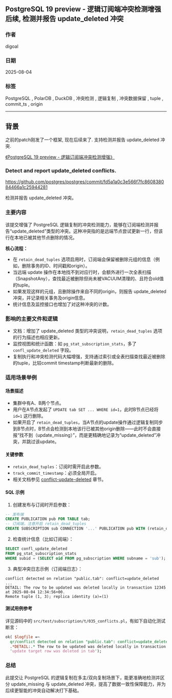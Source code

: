 ## PostgreSQL 19 preview - 逻辑订阅端冲突检测增强后续, 检测并报告 update_deleted 冲突         
                                      
### 作者                                      
digoal                                      
                                      
### 日期                                      
2025-08-04                                      
                                      
### 标签                                      
PostgreSQL , PolarDB , DuckDB , 冲突检测 , 逻辑复制 , 冲突数据保留 , tuple , commit_ts , origin       
                                      
----                                      
                                      
## 背景     
之前的patch刚发了一个框架, 现在后续来了. 支持检测并报告 update_deleted 冲突.  
  
[《PostgreSQL 19 preview - 逻辑订阅端冲突检测增强》](../202507/20250723_05.md)    
  
### Detect and report update_deleted conflicts.    
https://github.com/postgres/postgres/commit/fd5a1a0c3e566f7fc860838084466a1c25944281  
  
检测并报告 update_deleted 冲突。  
  
### 主要内容  
  
该提交增强了 PostgreSQL 逻辑复制的冲突检测能力，能够在订阅端检测并报告“update_deleted”类型的冲突。这种冲突指的是远端节点尝试更新一行，但该行在本地已被其他节点删除的情况。  
  
**核心流程：**  
- 在 `retain_dead_tuples` 选项启用时，订阅端会保留被删除元组的信息（例如，删除事务的ID、时间戳和origin）。  
- 当远端 update 操作在本地找不到对应行时，会额外进行一次全表扫描（SnapshotAny），查找最近被删除但尚未被VACUUM清理的、且符合old值的tuple。  
- 如果发现这样的元组，且删除操作来自不同的origin，则报告 update_deleted 冲突，并记录相关事务及origin信息。  
- 统计信息及监控接口也增加了对这种冲突的计数。  
  
### 影响的主要文件和逻辑  
- 文档：增加了 update_deleted 类型的冲突说明，`retain_dead_tuples` 选项的行为描述也相应更新。  
- 监控视图和统计函数：如 `pg_stat_subscription_stats`，多了 `confl_update_deleted` 字段。  
- 复制执行和冲突检测代码大幅增强，支持通过索引或全表扫描查找最近被删除的tuple，比较commit timestamp判断最新的删除。  
  
### 适用场景举例  
  
#### 场景描述  
- 集群中有A、B两个节点。  
- 用户在A节点发起了 `UPDATE tab SET ... WHERE id=1`，此时B节点已经将 `id=1` 这行删除。  
- 如果开启了 `retain_dead_tuples`，当A节点的update操作通过逻辑复制同步到B节点时，B节点会检测到本地该行已被其他origin删除——此时不会直接报“找不到（update_missing）”，而是更精确地记录为“update_deleted”冲突，并跳过该update。  
  
#### 关键参数  
- `retain_dead_tuples`：订阅时需开启此参数。  
- `track_commit_timestamp`：必须全局开启。  
- 相关文档参见 [conflict-update-deleted](https://github.com/postgres/postgres/commit/fd5a1a0c3e566f7fc860838084466a1c25944281#diff-a0761cfee3f6d637902bda462046b06b24987c49R1804) 章节。  
  
#### SQL 示例  
  
1. 创建发布与订阅时开启参数：  
  
```sql  
-- 发布端  
CREATE PUBLICATION pub FOR TABLE tab;  
-- 订阅端，注意开启 retain_dead_tuples  
CREATE SUBSCRIPTION sub CONNECTION '...' PUBLICATION pub WITH (retain_dead_tuples = true);  
```  
  
2. 检查统计信息（比如订阅端）：  
  
```sql  
SELECT confl_update_deleted   
FROM pg_stat_subscription_stats   
WHERE subid = (SELECT oid FROM pg_subscription WHERE subname = 'sub');  
```  
  
3. 典型冲突日志示例（订阅端日志）：  
  
```  
conflict detected on relation "public.tab": conflict=update_deleted ...  
DETAIL: The row to be updated was deleted locally in transaction 12345 at 2025-08-04 12:34:56+00.  
Remote tuple (1, 3); replica identity (a)=(1)  
```  
  
#### 测试用例参考  
详见源码中的 `src/test/subscription/t/035_conflicts.pl`，有如下自动化测试断言：  
```perl  
ok( $logfile =~  
  qr/conflict detected on relation "public.tab": conflict=update_deleted.*/  
  .*DETAIL:.* The row to be updated was deleted locally in transaction [0-9]+ at .*/,  
  'update target row was deleted in tab');  
```  
  
### 总结  
  
此提交让 PostgreSQL 的逻辑复制在多主/双向复制场景下，能更准确地检测并区分 update_missing 与 update_deleted 冲突，提高了数据一致性保障能力，并为后续更智能的冲突自动解决打下基础。  
  
